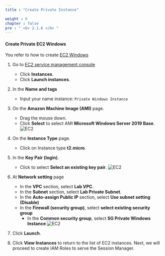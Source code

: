 ```yaml
---
title : "Create Private Instance"

weight : 6
chapter : false
pre : " <b> 2.1.6 </b> "
---
```


#### Create Private EC2 Windows

You refer to how to create [EC2 Windows](https://000004.awsstudygroup.com/3-launchwindowsinstance/)

1. Go to [EC2 service management console](https://console.aws.amazon.com/ec2/v2/home)
    - Click **Instances**.
    - Click **Launch instances**.  
2. In the **Name and tags**
    - Input your name instance: ``Private Windows Instance``  
3. On the **Amazon Machine Image (AMI)** page.
    - Drag the mouse down.
    - Click **Select** to select AMI **Microsoft Windows Server 2019 Base**.
![EC2](/images/2/32.png)

4. On the **Instance Type** page.
    - Click on Instance type **t2.micro**.
5. In the **Key Pair (login)**.
    - Click to select **Select an existing key pair**.
![EC2](/images/2/33.png)

6. At **Network setting** page
    - In the **VPC** section, select **Lab VPC**.
    - In the **Subnet** section, select **Lab Private Subnet**.
    - In the **Auto-assign Public IP** section, select **Use subnet setting (Disable)**
    - In the **Firewall (security group)**, select **select existing security group**
      - In the **Common security group**, select **SG Private Windows Instance**
![EC2](/images/2/34.png)


7. Click **Launch**.
8. Click **View Instances** to return to the list of EC2 instances.
Next, we will proceed to create IAM Roles to serve the Session Manager.